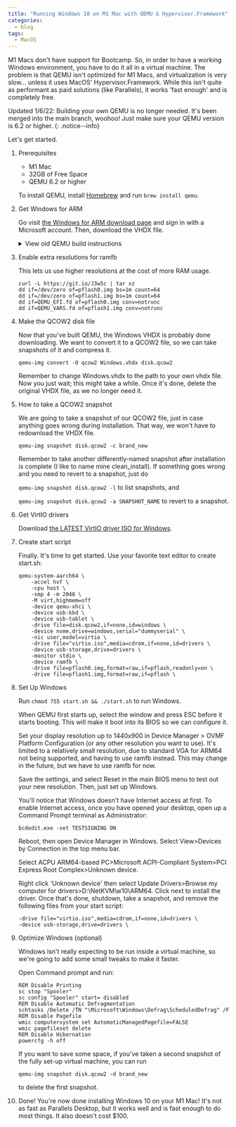 ```yaml
---
title: "Running Windows 10 on M1 Mac with QEMU & Hypervisor.Framework"
categories:
  - blog
tags:
  - MacOS
---
```


M1 Macs don't have support for Bootcamp. So, in order to have a working Windows environment, you have to do it all in a virtual machine. The problem is that QEMU isn't optimized for M1 Macs, and virtualization is very slow... unless it uses MacOS' Hypervisor.Framework. While this isn't quite as performant as paid solutions (like Parallels), it works 'fast enough' and is completely free.

Updated 1/6/22: Building your own QEMU is no longer needed. It's been merged into the main branch, woohoo! Just make sure your QEMU version is 6.2 or higher.
{: .notice--info}

Let's get started.

1. Prerequisites

    - M1 Mac
    - 32GB of Free Space
    - QEMU 6.2 or higher

    To install QEMU, install [Homebrew](https://brew.sh) and run `brew install qemu`.

2. Get Windows for ARM

   Go visit [the Windows for ARM download page](https://www.microsoft.com/en-us/software-download/windowsinsiderpreviewARM64) and sign in with a Microsoft account. Then, download the VHDX file.
   <details>
   <summary>View old QEMU build instructions</summary>

   You can still build your own QEMU if you want, but you don't really need to anymore. You should just use the Homebrew binaries. Just skip this part.

   Build QEMU with HV.F support

       brew install ninja pkgconfig glib pixman
       wget https://download.qemu.org/qemu-6.2.0.tar.xz
       tar xvJf qemu-6.2.0.tar.xz
       cd qemu-6.2.0
       ./configure
       make

   </details>

3. Enable extra resolutions for ramfb

    This lets us use higher resolutions at the cost of more RAM usage.

       curl -L https://git.io/J3w5c | tar xz
       dd if=/dev/zero of=pflash0.img bs=1m count=64
       dd if=/dev/zero of=pflash1.img bs=1m count=64
       dd if=QEMU_EFI.fd of=pflash0.img conv=notrunc
       dd if=QEMU_VARS.fd of=pflash1.img conv=notrunc

4. Make the QCOW2 disk file

    Now that you've built QEMU, the Windows VHDX is probably done downloading. We want to convert it to a QCOW2 file, so we can take snapshots of it and compress it.

    `qemu-img convert -O qcow2 Windows.vhdx disk.qcow2`

    Remember to change Windows.vhdx to the path to your own vhdx file. Now you just wait; this might take a while.
    Once it's done, delete the original VHDX file, as we no longer need it.

5. How to take a QCOW2 snapshot

    We are going to take a snapshot of our QCOW2 file, just in case anything goes wrong during installation. That way, we won't have to redownload the VHDX file.

    `qemu-img snapshot disk.qcow2 -c brand_new`

    Remember to take another differently-named snapshot after installation is complete (I like to name mine clean_install). If something goes wrong and you need to revert to a snapshot, just do

    `qemu-img snapshot disk.qcow2 -l` to list snapshots, and

    `qemu-img snapshot disk.qcow2 -a SNAPSHOT_NAME` to revert to a snapshot.

6. Get VirtIO drivers

    Download [the LATEST VirtIO driver ISO for Windows](https://github.com/virtio-win/virtio-win-pkg-scripts/blob/master/README.md).

7. Create start script

    Finally. It's time to get started.
    Use your favorite text editor to create start.sh:

       qemu-system-aarch64 \
           -accel hvf \
           -cpu host \
           -smp 4 -m 2048 \
           -M virt,highmem=off
           -device qemu-xhci \
           -device usb-kbd \
           -device usb-tablet \
           -drive file=disk.qcow2,if=none,id=windows \
           -device nvme,drive=windows,serial="dummyserial" \
           -nic user,model=virtio \
           -drive file="virtio.iso",media=cdrom,if=none,id=drivers \
           -device usb-storage,drive=drivers \
           -monitor stdio \
           -device ramfb \
           -drive file=pflash0.img,format=raw,if=pflash,readonly=on \
           -drive file=pflash1.img,format=raw,if=pflash \

8. Set Up Windows

    Run `chmod 755 start.sh && ./start.sh` to run Windows.

    When QEMU first starts up, select the window and press ESC before it starts booting.
    This will make it boot into its BIOS so we can configure it.

    Set your display resolution up to 1440x900 in Device Manager > OVMF Platform Configuration (or any other resolution you want to use). It's limited to a relatively small resolution, due to standard VGA for ARM64 not being supported, and having to use ramfb instead. This may change in the future, but we have to use ramfb for now.

    Save the settings, and select Reset in the main BIOS menu to test out your new resolution. Then, just set up Windows.

    You'll notice that Windows doesn't have Internet access at first. To enable Internet access, once you have opened your desktop, open up a Command Prompt terminal as Administrator:

    `bcdedit.exe -set TESTSIGNING ON`

    Reboot, then open Device Manager in Windows. Select View>Devices by Connection in the top menu bar.

    Select ACPU ARM64-based PC>Microsoft ACPI-Compliant System>PCI Express Root Complex>Unknown device.

    Right click 'Unknown device' then select Update Drivers>Browse my computer for drivers>D:\NetKVM\w10\ARM64. Click next to install the driver. Once that's done, shutdown, take a snapshot, and remove the following files from your start script:

       -drive file="virtio.iso",media=cdrom,if=none,id=drivers \
       -device usb-storage,drive=drivers \

9. Optimize Windows (optional)

    Windows isn't really expecting to be run inside a virtual machine, so we're going to add some small tweaks to make it faster.

    Open Command prompt and run:

       REM Disable Printing
       sc stop "Spooler"
       sc config "Spooler" start= disabled
       REM Disable Automatic Defragmentation
       schtasks /Delete /TN "\Microsoft\Windows\Defrag\ScheduledDefrag" /F
       REM Disable Pagefile
       wmic computersystem set AutomaticManagedPagefile=FALSE
       wmic pagefileset delete
       REM Disable Hibernation
       powercfg -h off

    If you want to save some space, if you've taken a second snapshot of the fully set-up virtual machine, you can run

    `qemu-img snapshot disk.qcow2 -d brand_new`

    to delete the first snapshot.

10. Done!
    You're now done installing Windows 10 on your M1 Mac! It's not as fast as Parallels Desktop, but it works well and is fast enough to do most things. It also doesn't cost $100.
